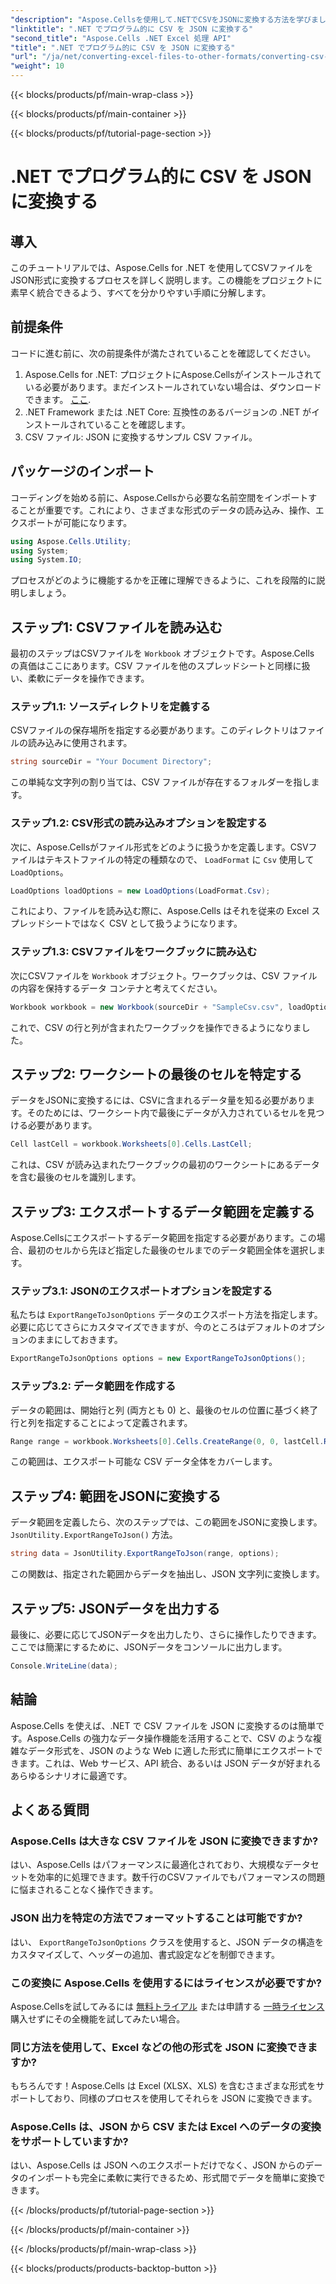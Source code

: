 ```yaml
---
"description": "Aspose.Cellsを使用して.NETでCSVをJSONに変換する方法を学びましょう。わかりやすいコード例を使ったデータ変換のステップバイステップガイドです。"
"linktitle": ".NET でプログラム的に CSV を JSON に変換する"
"second_title": "Aspose.Cells .NET Excel 処理 API"
"title": ".NET でプログラム的に CSV を JSON に変換する"
"url": "/ja/net/converting-excel-files-to-other-formats/converting-csv-to-json/"
"weight": 10
---
```


{{< blocks/products/pf/main-wrap-class >}}

{{< blocks/products/pf/main-container >}}

{{< blocks/products/pf/tutorial-page-section >}}

# .NET でプログラム的に CSV を JSON に変換する

## 導入
このチュートリアルでは、Aspose.Cells for .NET を使用してCSVファイルをJSON形式に変換するプロセスを詳しく説明します。この機能をプロジェクトに素早く統合できるよう、すべてを分かりやすい手順に分解します。
## 前提条件
コードに進む前に、次の前提条件が満たされていることを確認してください。
1. Aspose.Cells for .NET: プロジェクトにAspose.Cellsがインストールされている必要があります。まだインストールされていない場合は、ダウンロードできます。 [ここ](https://releases。aspose.com/cells/net/).
2. .NET Framework または .NET Core: 互換性のあるバージョンの .NET がインストールされていることを確認します。
3. CSV ファイル: JSON に変換するサンプル CSV ファイル。
## パッケージのインポート
コーディングを始める前に、Aspose.Cellsから必要な名前空間をインポートすることが重要です。これにより、さまざまな形式のデータの読み込み、操作、エクスポートが可能になります。
```csharp
using Aspose.Cells.Utility;
using System;
using System.IO;
```
プロセスがどのように機能するかを正確に理解できるように、これを段階的に説明しましょう。
## ステップ1: CSVファイルを読み込む
最初のステップはCSVファイルを `Workbook` オブジェクトです。Aspose.Cells の真価はここにあります。CSV ファイルを他のスプレッドシートと同様に扱い、柔軟にデータを操作できます。
### ステップ1.1: ソースディレクトリを定義する
CSVファイルの保存場所を指定する必要があります。このディレクトリはファイルの読み込みに使用されます。
```csharp
string sourceDir = "Your Document Directory";
```
この単純な文字列の割り当ては、CSV ファイルが存在するフォルダーを指します。
### ステップ1.2: CSV形式の読み込みオプションを設定する
次に、Aspose.Cellsがファイル形式をどのように扱うかを定義します。CSVファイルはテキストファイルの特定の種類なので、 `LoadFormat` に `Csv` 使用して `LoadOptions`。
```csharp
LoadOptions loadOptions = new LoadOptions(LoadFormat.Csv);
```
これにより、ファイルを読み込む際に、Aspose.Cells はそれを従来の Excel スプレッドシートではなく CSV として扱うようになります。
### ステップ1.3: CSVファイルをワークブックに読み込む
次にCSVファイルを `Workbook` オブジェクト。ワークブックは、CSV ファイルの内容を保持するデータ コンテナと考えてください。
```csharp
Workbook workbook = new Workbook(sourceDir + "SampleCsv.csv", loadOptions);
```
これで、CSV の行と列が含まれたワークブックを操作できるようになりました。
## ステップ2: ワークシートの最後のセルを特定する
データをJSONに変換するには、CSVに含まれるデータ量を知る必要があります。そのためには、ワークシート内で最後にデータが入力されているセルを見つける必要があります。
```csharp
Cell lastCell = workbook.Worksheets[0].Cells.LastCell;
```
これは、CSV が読み込まれたワークブックの最初のワークシートにあるデータを含む最後のセルを識別します。
## ステップ3: エクスポートするデータ範囲を定義する
Aspose.Cellsにエクスポートするデータ範囲を指定する必要があります。この場合、最初のセルから先ほど指定した最後のセルまでのデータ範囲全体を選択します。
### ステップ3.1: JSONのエクスポートオプションを設定する
私たちは `ExportRangeToJsonOptions` データのエクスポート方法を指定します。必要に応じてさらにカスタマイズできますが、今のところはデフォルトのオプションのままにしておきます。
```csharp
ExportRangeToJsonOptions options = new ExportRangeToJsonOptions();
```
### ステップ3.2: データ範囲を作成する
データの範囲は、開始行と列 (両方とも 0) と、最後のセルの位置に基づく終了行と列を指定することによって定義されます。
```csharp
Range range = workbook.Worksheets[0].Cells.CreateRange(0, 0, lastCell.Row + 1, lastCell.Column + 1);
```
この範囲は、エクスポート可能な CSV データ全体をカバーします。
## ステップ4: 範囲をJSONに変換する
データ範囲を定義したら、次のステップでは、この範囲をJSONに変換します。 `JsonUtility.ExportRangeToJson()` 方法。
```csharp
string data = JsonUtility.ExportRangeToJson(range, options);
```
この関数は、指定された範囲からデータを抽出し、JSON 文字列に変換します。
## ステップ5: JSONデータを出力する
最後に、必要に応じてJSONデータを出力したり、さらに操作したりできます。ここでは簡潔にするために、JSONデータをコンソールに出力します。
```csharp
Console.WriteLine(data);
```
## 結論
Aspose.Cells を使えば、.NET で CSV ファイルを JSON に変換するのは簡単です。Aspose.Cells の強力なデータ操作機能を活用することで、CSV のような複雑なデータ形式を、JSON のような Web に適した形式に簡単にエクスポートできます。これは、Web サービス、API 統合、あるいは JSON データが好まれるあらゆるシナリオに最適です。
## よくある質問
### Aspose.Cells は大きな CSV ファイルを JSON に変換できますか?  
はい、Aspose.Cells はパフォーマンスに最適化されており、大規模なデータセットを効率的に処理できます。数千行のCSVファイルでもパフォーマンスの問題に悩まされることなく操作できます。
### JSON 出力を特定の方法でフォーマットすることは可能ですか?  
はい、 `ExportRangeToJsonOptions` クラスを使用すると、JSON データの構造をカスタマイズして、ヘッダーの追加、書式設定などを制御できます。
### この変換に Aspose.Cells を使用するにはライセンスが必要ですか?  
Aspose.Cellsを試してみるには [無料トライアル](https://releases.aspose.com/) または申請する [一時ライセンス](https://purchase.aspose.com/temporary-license/) 購入せずにその全機能を試してみたい場合。
### 同じ方法を使用して、Excel などの他の形式を JSON に変換できますか?  
もちろんです！Aspose.Cells は Excel (XLSX、XLS) を含むさまざまな形式をサポートしており、同様のプロセスを使用してそれらを JSON に変換できます。
### Aspose.Cells は、JSON から CSV または Excel へのデータの変換をサポートしていますか?  
はい、Aspose.Cells は JSON へのエクスポートだけでなく、JSON からのデータのインポートも完全に柔軟に実行できるため、形式間でデータを簡単に変換できます。

{{< /blocks/products/pf/tutorial-page-section >}}

{{< /blocks/products/pf/main-container >}}

{{< /blocks/products/pf/main-wrap-class >}}

{{< blocks/products/products-backtop-button >}}